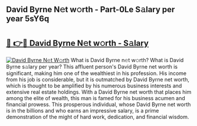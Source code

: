 ## David Byrne N𝚎t w𝚘rth - Part-0Le S𝚊lary per year 5sY6q

# <h2><a href="http://gc0waz.nevu.top/?p=David+Byrne">🔗 👉🔴 David Byrne N𝚎t w𝚘rth - S𝚊lary</a></h2>

[![David Byrne N𝚎t W𝚘rth](https://i.imgur.com/Oavwk0R.jpeg)](http://gc0waz.nevu.top/?p=David+Byrne)
What is David Byrne n𝚎t w𝚘rth? What is David Byrne s𝚊lary per year?
This affluent person's David Byrne net worth is significant, making him one of the wealthiest in his profession. His income from his job is considerable, but it is outmatched by David Byrne net worth, which is thought to be amplified by his numerous business interests and extensive real estate holdings. With a David Byrne net worth that places him among the elite of wealth, this man is famed for his business acumen and financial prowess. This prosperous individual, whose David Byrne net worth is in the billions and who earns an impressive salary, is a prime demonstration of the might of hard work, dedication, and financial wisdom.
